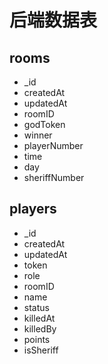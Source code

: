 
# 后端数据表

## rooms

- _id
- createdAt
- updatedAt
- roomID
- godToken
- winner
- playerNumber
- time
- day
- sheriffNumber

## players

- _id
- createdAt
- updatedAt
- token
- role
- roomID
- name
- status
- killedAt
- killedBy
- points
- isSheriff
